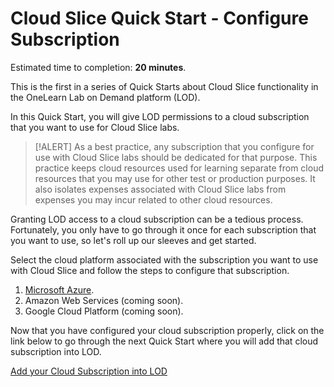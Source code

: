 # Cloud Slice Quick Start - Configure Subscription

Estimated time to completion: **20 minutes**.

This is the first in a series of Quick Starts about Cloud Slice functionality in the OneLearn Lab on Demand platform (LOD).

In this Quick Start, you will give LOD permissions to a cloud subscription that you want to use for Cloud Slice labs.

> [!ALERT] As a best practice, any subscription that you configure for use with Cloud Slice labs should be dedicated for that purpose. This practice keeps cloud resources used for learning separate from cloud resources that you may use for other test or production purposes. It also isolates expenses associated with Cloud Slice labs from expenses you may incur related to other cloud resources.

Granting LOD access to a cloud subscription can be a tedious process. Fortunately, you only have to go through it once for each subscription that you want to use, so let's roll up our sleeves and get started.

Select the cloud platform associated with the subscription you want to use with Cloud Slice and follow the steps to configure that subscription.

1. [Microsoft Azure](configure-subscription-azure.md).
1. Amazon Web Services (coming soon).
1. Google Cloud Platform (coming soon).

Now that you have configured your cloud subscription properly, click on the link below to go through the next Quick Start where you will add that cloud subscription into LOD.

[Add your Cloud Subscription into LOD](add-subscription-into-lod.md)
